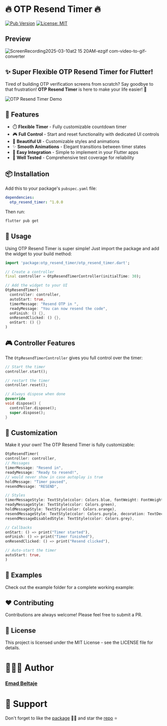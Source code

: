 

# 🔥 OTP Resend Timer 🔥

[![Pub Version](https://img.shields.io/pub/v/otp_resend_timer)](https://pub.dev/packages/otp_resend_timer)
[![License: MIT](https://img.shields.io/badge/License-MIT-yellow.svg)](https://opensource.org/licenses/MIT)

## Preview
![ScreenRecording2025-03-10at2 15 20AM-ezgif com-video-to-gif-converter](https://github.com/user-attachments/assets/72cd08f6-5b64-4fae-9f31-c15cc0a7464a)


## ✨ Super Flexible OTP Resend Timer for Flutter!

Tired of building OTP verification screens from scratch? Say goodbye to that frustration! **OTP Resend Timer** is here to make your life easier! 🚀

![OTP Resend Timer Demo](https://via.placeholder.com/600x200/4CAF50/FFFFFF?text=OTP+Resend+Timer+Demo)

## 🌟 Features

- ⏱️ **Flexible Timer** - Fully customizable countdown timer
- 🎮 **Full Control** - Start and reset functionality with dedicated UI controls
- 🎨 **Beautiful UI** - Customizable styles and animations
- ✨ **Smooth Animations** - Elegant transitions between timer states
- 🧩 **Easy Integration** - Simple to implement in your Flutter apps
- 🧪 **Well Tested** - Comprehensive test coverage for reliability

## 📦 Installation

Add this to your package's `pubspec.yaml` file:

```yaml
dependencies:
  otp_resend_timer: ^1.0.0
```

Then run:

```bash
flutter pub get
```

## 🚀 Usage

Using OTP Resend Timer is super simple! Just import the package and add the widget to your build method:

```dart
import 'package:otp_resend_timer/otp_resend_timer.dart';

// Create a controller
final controller = OtpResendTimerController(initialTime: 30);

// Add the widget to your UI
OtpResendTimer(
  controller: controller,
  autoStart: true,
  timerMessage: "Resend OTP in ",
  readyMessage: "You can now resend the code",
  onFinish: () {},
  onResendClicked: () {},
  onStart: () {}
)
```

## 🎮 Controller Features

The `OtpResendTimerController` gives you full control over the timer:

```dart
// Start the timer
controller.start();

// restart the timer
controller.reset();

// Always dispose when done
@override
void dispose() {
  controller.dispose();
  super.dispose();
}
```

## 🎨 Customization

Make it your own! The OTP Resend Timer is fully customizable:

```dart
OtpResendTimer(
controller: controller,
// Messages
timerMessage: "Resend in",
readyMessage: "Ready to resend!",
// would never show in case autoplay is true
holdMessage: "Timer paused",
resendMessage: "RESEND",

// Styles
timerMessageStyle: TextStyle(color: Colors.blue, fontWeight: FontWeight.bold),
readyMessageStyle: TextStyle(color: Colors.green),
holdMessageStyle: TextStyle(color: Colors.orange),
resendMessageStyle: TextStyle(color: Colors.purple, decoration: TextDecoration.underline),
resendMessageDisabledStyle: TextStyle(color: Colors.grey),

// Callbacks
onStart: () => print("Timer started"),
onFinish: () => print("Timer finished"),
onResendClicked: () => print("Resend clicked"),

// Auto-start the timer
autoStart: true,
)
```

## 📱 Examples

Check out the example folder for a complete working example:

## ❤️ Contributing

Contributions are always welcome! Please feel free to submit a PR.

## 📄 License

This project is licensed under the MIT License - see the LICENSE file for details.

# 👨🏻‍💻 Author
### [Emad Beltaje](https://github.com/EmadBeltaje)

# 🧡 Support
Don't forget to like the [package](https://pub.dev/packages/otp_resend_timer) 👍🏻
and star the [repo](https://github.com/EmadBeltaje/otp_resend_timer) ⭐️